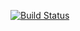 [![Build Status](https://travis-ci.org/LaserINC/TicTacToe.svg?branch=master)](https://travis-ci.org/LaserINC/TicTacToe)
